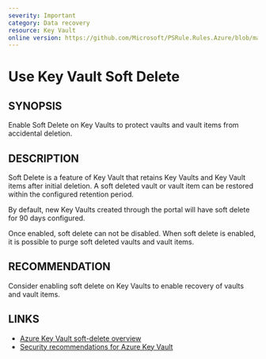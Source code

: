 ```yaml
---
severity: Important
category: Data recovery
resource: Key Vault
online version: https://github.com/Microsoft/PSRule.Rules.Azure/blob/master/docs/rules/en/Azure.KeyVault.SoftDelete.md
---
```


# Use Key Vault Soft Delete

## SYNOPSIS

Enable Soft Delete on Key Vaults to protect vaults and vault items from accidental deletion.

## DESCRIPTION

Soft Delete is a feature of Key Vault that retains Key Vaults and Key Vault items after initial deletion.
A soft deleted vault or vault item can be restored within the configured retention period.

By default, new Key Vaults created through the portal will have soft delete for 90 days configured.

Once enabled, soft delete can not be disabled.
When soft delete is enabled, it is possible to purge soft deleted vaults and vault items.

## RECOMMENDATION

Consider enabling soft delete on Key Vaults to enable recovery of vaults and vault items.

## LINKS

- [Azure Key Vault soft-delete overview](https://docs.microsoft.com/en-us/azure/key-vault/key-vault-ovw-soft-delete)
- [Security recommendations for Azure Key Vault](https://docs.microsoft.com/en-us/azure/key-vault/security-recommendations)
